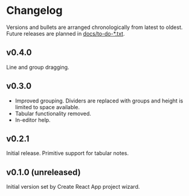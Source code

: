 # Changelog

Versions and bullets are arranged chronologically from latest to oldest. Future
releases are planned in [docs/to-do-\*.txt](.).

## v0.4.0

Line and group dragging.

## v0.3.0

- Improved grouping. Dividers are replaced with groups and height is limited to
  space available.
- Tabular functionality removed.
- In-editor help.

## v0.2.1

Initial release. Primitive support for tabular notes.

## v0.1.0 (unreleased)

Initial version set by Create React App project wizard.
